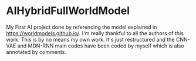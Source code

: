 # AIHybridFullWorldModel
My First AI project done by referencing the model explained in https://worldmodels.github.io/. I'm really thankful to all the authors of this work. This is by no means my own work. It's just restructured and the CNN-VAE and MDN-RNN main codes have been coded by myself which is also annotated by comments. 
